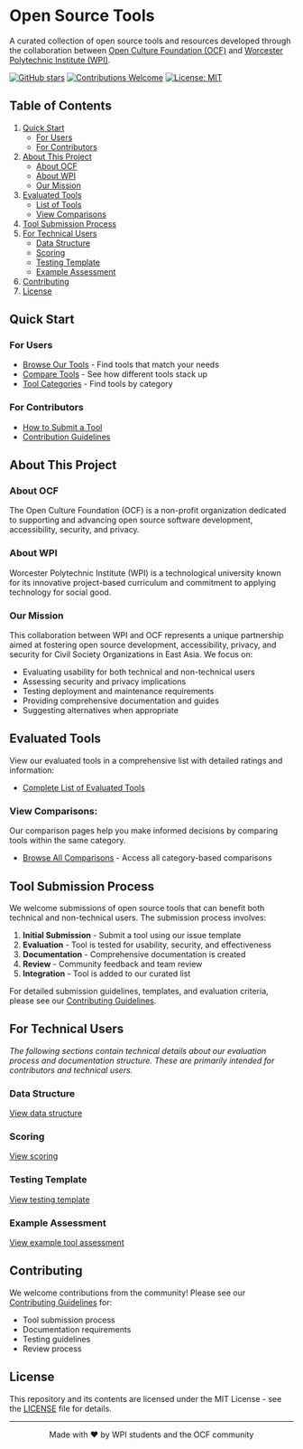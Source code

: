# Open Source Tools

A curated collection of open source tools and resources developed through the collaboration between [Open Culture Foundation (OCF)](https://ocf.tw/en/) and [Worcester Polytechnic Institute (WPI)](https://www.wpi.edu/).

[![GitHub stars](https://img.shields.io/github/stars/adequatej/open-source-tools.svg?style=social&label=Star&maxAge=2592000)](https://github.com/adequatej/open-source-tools/stargazers/)
[![Contributions Welcome](https://img.shields.io/badge/contributions-welcome-brightgreen.svg?style=flat)](CONTRIBUTING.md)
[![License: MIT](https://img.shields.io/badge/License-MIT-yellow.svg)](LICENSE)

## Table of Contents
1. [Quick Start](#quick-start)
   - [For Users](#for-users)
   - [For Contributors](#for-contributors)
2. [About This Project](#about-this-project)
   - [About OCF](#about-ocf)
   - [About WPI](#about-wpi)
   - [Our Mission](#our-mission)
3. [Evaluated Tools](#evaluated-tools)
   - [List of Tools](#list-of-tools)
   - [View Comparisons](#view-comparisons)
4. [Tool Submission Process](#tool-submission-process)
5. [For Technical Users](#for-technical-users)
   - [Data Structure](#data-structure)
   - [Scoring](#scoring)
   - [Testing Template](#testing-template)
   - [Example Assessment](#example-assessment)
6. [Contributing](#contributing)
7. [License](#license)

## Quick Start

### For Users
- [Browse Our Tools](#tools-list) - Find tools that match your needs
- [Compare Tools](#compare-tools) - See how different tools stack up
- [Tool Categories](#tool-categories) - Find tools by category

### For Contributors
- [How to Submit a Tool](#tool-submission-process)
- [Contribution Guidelines](CONTRIBUTING.md)

## About This Project

### About OCF
The Open Culture Foundation (OCF) is a non-profit organization dedicated to supporting and advancing open source software development, accessibility, security, and privacy.

### About WPI
Worcester Polytechnic Institute (WPI) is a technological university known for its innovative project-based curriculum and commitment to applying technology for social good.

### Our Mission
This collaboration between WPI and OCF represents a unique partnership aimed at fostering open source development, accessibility, privacy, and security for Civil Society Organizations in East Asia. We focus on:

- Evaluating usability for both technical and non-technical users
- Assessing security and privacy implications
- Testing deployment and maintenance requirements
- Providing comprehensive documentation and guides
- Suggesting alternatives when appropriate

<!-- BEGIN TOOLS -->
## Evaluated Tools

View our evaluated tools in a comprehensive list with detailed ratings and information:

- [Complete List of Evaluated Tools](docs/tools/evaluated-tools.md)

<!-- END TOOLS -->

<!-- BEGIN COMPARISONS -->
### View Comparisons:
Our comparison pages help you make informed decisions by comparing tools within the same category. 
- [Browse All Comparisons](docs/tools/comparisons/README.md) - Access all category-based comparisons

<!-- END COMPARISONS -->

## Tool Submission Process

We welcome submissions of open source tools that can benefit both technical and non-technical users. The submission process involves:

1. **Initial Submission** - Submit a tool using our issue template
2. **Evaluation** - Tool is tested for usability, security, and effectiveness
3. **Documentation** - Comprehensive documentation is created
4. **Review** - Community feedback and team review
5. **Integration** - Tool is added to our curated list

For detailed submission guidelines, templates, and evaluation criteria, please see our [Contributing Guidelines](CONTRIBUTING.md).

## For Technical Users

*The following sections contain technical details about our evaluation process and documentation structure. These are primarily intended for contributors and technical users.*

### Data Structure
[View data structure](docs/technical/assessment/data-structure.md)

### Scoring
[View scoring](docs/technical/assessment/scoring.md)

### Testing Template
[View testing template](docs/technical/assessment/TOOL_TEMPLATE.md)

### Example Assessment
[View example tool assessment](docs/technical/assessment/example-assessment.md)

## Contributing

We welcome contributions from the community! Please see our [Contributing Guidelines](CONTRIBUTING.md) for:
- Tool submission process
- Documentation requirements
- Testing guidelines
- Review process

## License

This repository and its contents are licensed under the MIT License - see the [LICENSE](LICENSE) file for details.

---

<div align="center">
Made with ❤️ by WPI students and the OCF community
</div>
